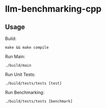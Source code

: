 # llm-benchmarking-cpp

## Usage

Build:

```shell
make && make compile
```

Run Main:

```shell
./build/main
```

Run Unit Tests:

```shell
./build/tests/tests [test]
```

Run Benchmarking:

```shell
./build/tests/tests [benchmark]
```
